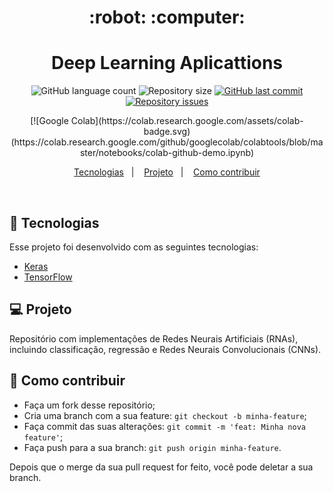 <h1 align="center">
    :robot: :computer:
</h1>

<h1 align="center">
  Deep Learning Aplicattions
</h1>
<p align="center">
  <img alt="GitHub language count" src="https://img.shields.io/github/languages/count/franklinthony/recognize-me">

  <img alt="Repository size" src="https://img.shields.io/github/repo-size/franklinthony/recognize-me">
  
  <a href="https://github.com/franklinthony/recognize-me/commits/master">
    <img alt="GitHub last commit" src="https://img.shields.io/github/last-commit/franklinthony/recognize-me">
  </a>

  <a href="https://github.com/franklinthony/recognize-me/issues">
    <img alt="Repository issues" src="https://img.shields.io/github/issues/franklinthony/recognize-me">
  </a>
</p>
<p align="center">
    [![Google Colab](https://colab.research.google.com/assets/colab-badge.svg)(https://colab.research.google.com/github/googlecolab/colabtools/blob/master/notebooks/colab-github-demo.ipynb)
</p>

<p align="center">
  <a href="#rocket-tecnologias">Tecnologias</a>&nbsp;&nbsp;&nbsp;|&nbsp;&nbsp;&nbsp;
  <a href="#-projeto">Projeto</a>&nbsp;&nbsp;&nbsp;|&nbsp;&nbsp;&nbsp;
  <a href="#-como-contribuir">Como contribuir</a>
</p>

<br>

## :rocket: Tecnologias

Esse projeto foi desenvolvido com as seguintes tecnologias:

- [Keras](https://keras.io/)
- [TensorFlow](https://www.tensorflow.org/)

## 💻 Projeto

Repositório com implementações de Redes Neurais Artificiais (RNAs), incluindo classificação, regressão e Redes Neurais Convolucionais (CNNs).

## 🤔 Como contribuir

- Faça um fork desse repositório;
- Cria uma branch com a sua feature: `git checkout -b minha-feature`;
- Faça commit das suas alterações: `git commit -m 'feat: Minha nova feature'`;
- Faça push para a sua branch: `git push origin minha-feature`.

Depois que o merge da sua pull request for feito, você pode deletar a sua branch.

